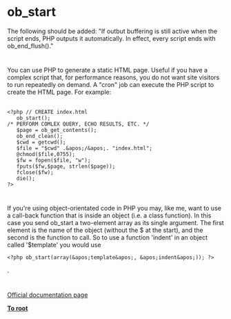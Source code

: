 # ob_start



The following should be added: "If outbut buffering is still active when the script ends, PHP outputs it automatically. In effect, every script ends with ob_end_flush()."  

#

You can use PHP to generate a static HTML page.  Useful if you have a complex script that, for performance reasons, you do not want site visitors to run repeatedly on demand.  A "cron" job can execute the PHP script to create the HTML page.  For example:<br><br>

```
<?php // CREATE index.html
   ob_start();
/* PERFORM COMLEX QUERY, ECHO RESULTS, ETC. */
   $page = ob_get_contents();
   ob_end_clean();
   $cwd = getcwd();
   $file = "$cwd" .&apos;/&apos;. "index.html";
   @chmod($file,0755);
   $fw = fopen($file, "w");
   fputs($fw,$page, strlen($page));
   fclose($fw);
   die();
?>
```
  

#

If you&apos;re using object-orientated code in PHP you may, like me, want to use a call-back function that is inside an object (i.e. a class function). In this case you send ob_start a two-element array as its single argument. The first element is the name of the object (without the $ at the start), and the second is the function to call. So to use a function &apos;indent&apos; in an object called &apos;$template&apos; you would use 

```
<?php ob_start(array(&apos;template&apos;, &apos;indent&apos;)); ?>
```
.  

#

[Official documentation page](https://www.php.net/manual/en/function.ob-start.php)

**[To root](/README.md)**
